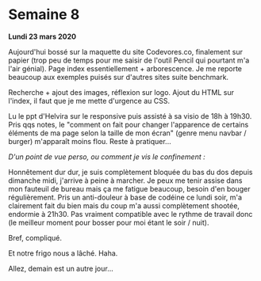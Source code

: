# Semaine 8

**Lundi 23 mars 2020**

Aujourd'hui bossé sur la maquette du site Codevores.co, finalement sur papier (trop peu de temps pour me saisir de l'outil Pencil qui pourtant m'a l'air génial).
Page index essentiellement + arborescence. Je me reporte beaucoup aux exemples puisés sur d'autres sites suite benchmark.

Recherche + ajout des images, réflexion sur logo.
Ajout du HTML sur l'index, il faut que je me mette d'urgence au CSS.

Lu le ppt d'Helvira sur le responsive puis assisté à sa visio de 18h à 19h30. Pris qqs notes, le "comment on fait pour changer l'apparence de certains éléments de ma page selon la taille de mon écran" (genre menu navbar / burger) m'apparaît moins flou. Reste à pratiquer...

*D'un point de vue perso, ou comment je vis le confinement :*

Honnêtement dur dur, je suis complètement bloquée du bas du dos depuis dimanche midi, j'arrive à peine à marcher. 
Je peux me tenir assise dans mon fauteuil de bureau mais ça me fatigue beaucoup, besoin d'en bouger régulièrement.
Pris un anti-douleur à base de codéine ce lundi soir, m'a clairement fait du bien mais du coup m'a aussi complètement shootée, endormie à 21h30. Pas vraiment compatible avec le rythme de travail donc (le meilleur moment pour bosser pour moi étant le soir / nuit).

Bref, compliqué.

Et notre frigo nous a lâché. Haha.

Allez, demain est un autre jour...
